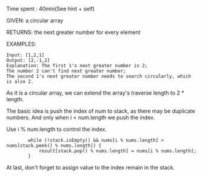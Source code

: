 Time spent : 40min(See hint + self)

GIVEN: a circular array

RETURNS: the next greater number for every element

EXAMPLES:

```
Input: [1,2,1]
Output: [2,-1,2]
Explanation: The first 1's next greater number is 2; 
The number 2 can't find next greater number; 
The second 1's next greater number needs to search circularly, which is also 2.
```



As it is a circular array, we can extend the array's traverse length to 2 * length.

The basic idea is push the index of num to stack, as there may be duplicate numbers. And only when i < num.length we push the index.

Use i % num.length to control the index.

            while (!stack.isEmpty() && nums[i % nums.length] > nums[stack.peek() % nums.length]) {
                result[stack.pop() % nums.length] = nums[i % nums.length];
            }
At last, don't forget to assign value to the index remain in the stack.